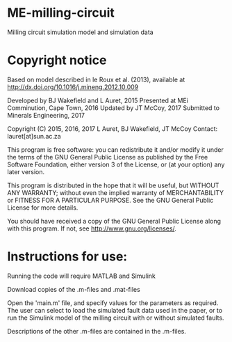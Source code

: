 # ME-milling-circuit
Milling circuit simulation model and simulation data

# Copyright notice
Based on model described in le Roux et al. (2013), available at http://dx.doi.org/10.1016/j.mineng.2012.10.009

Developed by BJ Wakefield and L Auret, 2015
Presented at MEi Comminution, Cape Town, 2016
Updated by JT McCoy, 2017
Submitted to Minerals Engineering, 2017

Copyright (C) 2015, 2016, 2017 L Auret, BJ Wakefield, JT McCoy
Contact: lauret[at]sun.ac.za

This program is free software: you can redistribute it and/or modify it under the terms of the GNU General Public License as published by the Free Software Foundation, either version 3 of the License, or (at your option) any later version.
    
This program is distributed in the hope that it will be useful, but WITHOUT ANY WARRANTY; without even the implied warranty of MERCHANTABILITY or FITNESS FOR A PARTICULAR PURPOSE.  See the GNU General Public License for more details.
  
You should have received a copy of the GNU General Public License along with this program.  If not, see <http://www.gnu.org/licenses/>.

# Instructions for use:
Running the code will require MATLAB and Simulink

Download copies of the .m-files and .mat-files

Open the 'main.m' file, and specify values for the parameters as required. The user can select to load the simulated fault data used in the paper, or to run the Simulink model of the milling circuit with or without simulated faults.

Descriptions of the other .m-files are contained in the .m-files.
